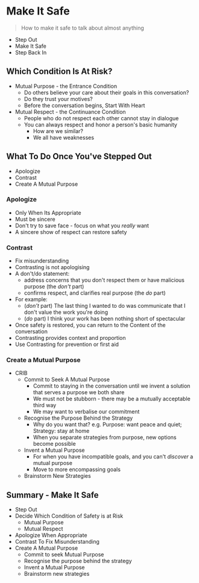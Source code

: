 # Make It Safe

> How to make it safe to talk about almost anything

- Step Out
- Make It Safe
- Step Back In

## Which Condition Is At Risk?

- Mutual Purpose - the Entrance Condition
    - Do others believe your care about their goals in this conversation?
    - Do they trust your motives?
    - Before the conversation begins, Start With Heart
- Mutual Respect - the Continuance Condition
    - People who do not respect each other cannot stay in dialogue
    - You can always respect and honor a person's basic humanity
        - How are we similar?
        - We all have weaknesses

## What To Do Once You've Stepped Out

- Apologize
- Contrast
- Create A Mutual Purpose

### Apologize

- Only When Its Appropriate
- Must be sincere
- Don't try to save face - focus on what you *really* want
- A sincere show of respect can restore safety

### Contrast

- Fix misunderstanding
- Contrasting is not apologising
- A don't/do statement:
    - address concerns that you don't respect them or have malicious purpose (the *don't* part)
    - confirms respect, and clarifies real purpose (the *do* part)
- For example:
    - (*don't* part) The last thing I wanted to do was communicate that I don't value the work you're doing
    - (*do* part) I think your work has been nothing short of spectacular
- Once safety is restored, you can return to the Content of the conversation
- Contrasting provides context and proportion
- Use Contrasting for prevention or first aid

### Create a Mutual Purpose

- CRIB
    - Commit to Seek A Mutual Purpose
        - Commit to staying in the conversation until we invent a solution that serves a purpose we both share
        - We must not be stubborn - there may be a mutually acceptable third way
        - We may want to verbalise our commitment
    - Recognise the Purpose Behind the Strategy
        - Why do you want that?  e.g. Purpose: want peace and quiet; Strategy: stay at home
        - When you separate strategies from purpose, new options become possible
    - Invent a Mutual Purpose
        - For when you have incompatible goals, and you can't *discover* a mutual purpose
        - Move to more encompassing goals
    - Brainstorm New Strategies

## Summary - Make It Safe

- Step Out
- Decide Which Condition of Safety is at Risk
    - Mutual Purpose
    - Mutual Respect
- Apologize When Appropriate
- Contrast To Fix Misunderstanding
- Create A Mutual Purpose
    - Commit to seek Mutual Purpose
    - Recognise the purpose behind the strategy
    - Invent a Mutual Purpose
    - Brainstorm new strategies

